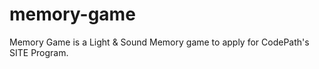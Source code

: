 # memory-game
Memory Game is a Light &amp; Sound Memory game to apply for CodePath's SITE Program. 
